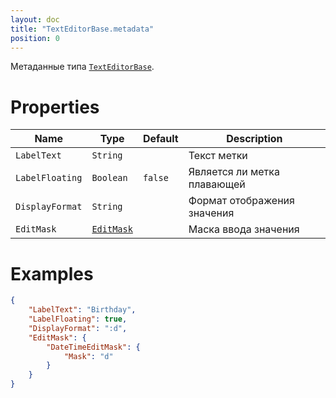 ```yaml
---
layout: doc
title: "TextEditorBase.metadata"
position: 0
---
```


Метаданные типа [`TextEditorBase`](../).

# Properties

|Name|Type|Default|Description|
|----|----|-------|-----------|
|`LabelText`|`String`||Текст метки|
|`LabelFloating`|`Boolean`|`false`|Является ли метка плавающей|
|`DisplayFormat`|`String`||Формат отображения значения|
|`EditMask`|[`EditMask`](/docs/API/Core/EditMask/)||Маска ввода значения|

# Examples

```json
{
	"LabelText": "Birthday",
	"LabelFloating": true,
	"DisplayFormat": ":d",
	"EditMask": {
	    "DateTimeEditMask": {
	        "Mask": "d"
	    }
	}
}
```